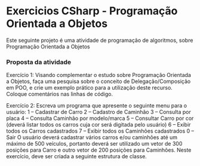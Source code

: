 # Exercicios CSharp - Programação Orientada a Objetos 

Este seguinte projeto é uma atividade de programação de algoritmos, sobre Programação Orientada a Objetos 

### Proposta da atividade

Exercício 1: Visando complementar o estudo sobre Programação Orientada a Objetos, faça uma pesquisa sobre o conceito de Delegação/Composição em POO, e crie um exemplo prático para a utilização deste recurso. Coloque comentários nas linhas de código. 

Exercício 2: Escreva um programa que apresente o seguinte menu para o usuário: 
1 – Cadastrar de Carro 
2 – Cadastro de Caminhão 
3 – Consulta por placa 
4 – Consulta Caminhão por modelo/marca 
5 – Consultar Carro por cor (deverá listar todos os carros cuja cor será digitada pelo usuário) 
6 – Exibir todos os Carros cadastrados 
7 – Exibir todos os Caminhões cadastrados 
0 – Sair 
O usuário deverá cadastrar vários carros e/ou caminhões até um máximo de 500 veículos, portanto deverá ser utilizado um vetor de 300 posições para Carro e outro vetor de 200 posições para Caminhões. 
Neste exercício, deve ser criada a seguinte estrutura de classe.

